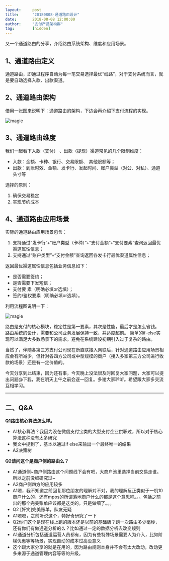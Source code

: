 ```yaml
---  
layout:     post   
title:      "20180808-通道路由设计"  
date:       2018-08-08 12:00:00  
author:     "支付产品架构群"  
tag:		[hidden] 
--- 
```


又一个通道路由的分享，介绍路由系统架构、维度和应用场景。

## 1、通道路由定义

通道路由，即通过程序自动为每一笔交易选择最优“线路”，对于支付系统而言，就是要自动选择入款、出款渠道。

## 2、通道路由架构

借用一张图来说明下：通道路由的架构，下边会再介绍下支付流程的实现。

![magie](http://static.cocolian.cn/img/201808/20180808_194812.png)

## 3、通道路由维度

我们一起看下入款（支付） 、出款（提现）渠道常见的几个限制维度：     
- 入款：金额、卡种、银行、交易限额、 其他限额等； 
- 出款：到账时效、金额、发卡行、发起时间、账户类型（对公、对私）、通道头寸等  

选择的原则： 
1. 确保交易稳定   
2. 实现节约成本  

## 4、通道路由应用场景

实际的通道路由应用场景包含：   
1. 支持通过“发卡行”+“账户类型（卡种）”+“支付金额”+“支付要素”查询返回最优渠道属性信息；    
2. 支持通过“账户类型”+“支付金额”查询返回各发卡行最优渠道属性信息；    

返回最优渠道属性信息包括业务信息如下：
- 是否需要签约；  
- 是否需要下发短信；  
- 支付要 素（明确必填or选填）；  
- 签约/鉴权要素（明确必填or选填）。  

利用流程图说明一下：

![magie](http://static.cocolian.cn/img/201808/20180808_194942.png) 

路由是支付的核心模块，稳定性是第一要素，其次是性能，最后才是怎么省钱。
路由系统的设计，需要和公司业务发展保持一致，并适度超前。
简单的if-else实现可以满足大多数场景下的需求。避免在系统建设初期引入过于复杂的路由。

当然了，伴随各第三方支付公司现在断直联接入网联后，针对通道路由应用场景相应会有所减少，但针对各四方公司或中型规模的商户（接入多家第三方公司进行收款的场景）还是有一定价值的。

今天分享到此结束，因为还有事，今天晚上没法很及时回复大家问题，大家可以提出问题@下我，我在明天上午之前会逐一回复。多谢大家聆听。希望跟大家多交流互相学习。

---

## 二、Q&A  

**Q1路由核心算法怎么样。**
- A1核心算法？我因为没在微信支付宝类的大型支付企业供职过，所以对于核心算法这种没有太多研究  
- 我文中提到了，基本以通过if else来输出一个最终唯一的结果
- A2决策树

**Q2请问这个是商户侧的路由么？**
- A1通道侧~商户侧路由这个问题线下会有吧，大商户池里选择当前交易走谁。 所以之前没细研究过~
- A2商户侧四方的应用较多
- A1嗯，我不知道之前回复那位朋友的理解对不对，我的理解反正类似于一机10商户什么的，还有mpos的所谓落地商户什么的都是这个意思吧。。。包括之前出的那个完美账单应该都是这类的。只是做细了。。。
- Q2 [奸笑]完美账单，队友无疑
- A1嗯嗯，之前听说这个，特好奇研究了一下
- Q2你们这个是现在线上跑的版本还是以前的基础版？跑一次路由多少毫秒，还有你们有做通道分析的么？比如通过一定的数据分析去改变规则
- A1通道分析包括通道运营人员都有，因为有些特殊场景需要人为介入，比如阶梯优惠等等场景，实现自动的成本过高没意义
- 这个跟大家分享的就是在用的，因为路由规则本身并不会有太大改动，改动更多来源于通道管理内容等等的升级。


